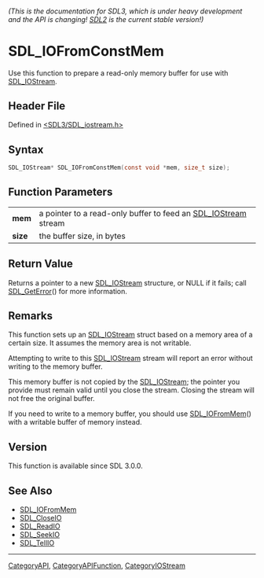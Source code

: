 ###### (This is the documentation for SDL3, which is under heavy development and the API is changing! [SDL2](https://wiki.libsdl.org/SDL2/) is the current stable version!)
# SDL_IOFromConstMem

Use this function to prepare a read-only memory buffer for use with [SDL_IOStream](SDL_IOStream).

## Header File

Defined in [<SDL3/SDL_iostream.h>](https://github.com/libsdl-org/SDL/blob/main/include/SDL3/SDL_iostream.h)

## Syntax

```c
SDL_IOStream* SDL_IOFromConstMem(const void *mem, size_t size);

```

## Function Parameters

|              |                                                                                |
| ------------ | ------------------------------------------------------------------------------ |
| **mem**      | a pointer to a read-only buffer to feed an [SDL_IOStream](SDL_IOStream) stream |
| **size**     | the buffer size, in bytes                                                      |

## Return Value

Returns a pointer to a new [SDL_IOStream](SDL_IOStream) structure, or NULL
if it fails; call [SDL_GetError](SDL_GetError)() for more information.

## Remarks

This function sets up an [SDL_IOStream](SDL_IOStream) struct based on a
memory area of a certain size. It assumes the memory area is not writable.

Attempting to write to this [SDL_IOStream](SDL_IOStream) stream will report
an error without writing to the memory buffer.

This memory buffer is not copied by the [SDL_IOStream](SDL_IOStream); the
pointer you provide must remain valid until you close the stream. Closing
the stream will not free the original buffer.

If you need to write to a memory buffer, you should use
[SDL_IOFromMem](SDL_IOFromMem)() with a writable buffer of memory instead.

## Version

This function is available since SDL 3.0.0.

## See Also

- [SDL_IOFromMem](SDL_IOFromMem)
- [SDL_CloseIO](SDL_CloseIO)
- [SDL_ReadIO](SDL_ReadIO)
- [SDL_SeekIO](SDL_SeekIO)
- [SDL_TellIO](SDL_TellIO)

----
[CategoryAPI](CategoryAPI), [CategoryAPIFunction](CategoryAPIFunction), [CategoryIOStream](CategoryIOStream)

